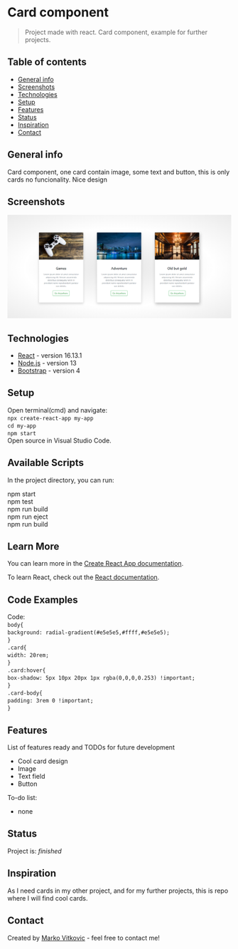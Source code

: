 # Card component
> Project made with react. Card component, example for further projects. 

## Table of contents
* [General info](#general-info)
* [Screenshots](#screenshots)
* [Technologies](#technologies)
* [Setup](#setup)
* [Features](#features)
* [Status](#status)
* [Inspiration](#inspiration)
* [Contact](#contact)

## General info
Card component, one card contain image, some text and button, this is only cards no funcionality. Nice design

## Screenshots
![](https://github.com/MarkoVitkovic/react_card_UX_component/blob/master/img.png)

## Technologies
* [React](https://reactjs.org/docs/getting-started.html) - version 16.13.1
* [Node.js](https://nodejs.org/en/docs/) - version 13
* [Bootstrap](https://getbootstrap.com/docs/4.4/getting-started/introduction/) - version 4

## Setup
Open terminal(cmd) and navigate:</br>
`npx create-react-app my-app`</br>
`cd my-app`</br>
`npm start`</br>
Open source in Visual Studio Code.

## Available Scripts

In the project directory, you can run:

npm start</br>
npm test</br>
npm run build</br>
npm run eject</br>
npm run build

## Learn More

You can learn more in the [Create React App documentation](https://facebook.github.io/create-react-app/docs/getting-started).

To learn React, check out the [React documentation](https://reactjs.org/).

## Code Examples
Code:</br>
`body{`</br>
    `background: radial-gradient(#e5e5e5,#ffff,#e5e5e5);`</br>
`}`</br>
`.card{`</br>
    `width: 20rem;`</br>
`}`</br>
`.card:hover{`</br>
    `box-shadow: 5px 10px 20px 1px rgba(0,0,0,0.253) !important;`</br>
`}`</br>
`.card-body{`</br>
   `padding: 3rem 0 !important;`</br>
`}`</br>

## Features
List of features ready and TODOs for future development
* Cool card design
* Image
* Text field
* Button

To-do list:
* none

## Status
Project is: _finished_

## Inspiration
As I need cards in my other project, and for my further projects, this is repo where I will find cool cards.

## Contact
Created by [Marko Vitkovic](https://github.com/MarkoVitkovic) - feel free to contact me!
